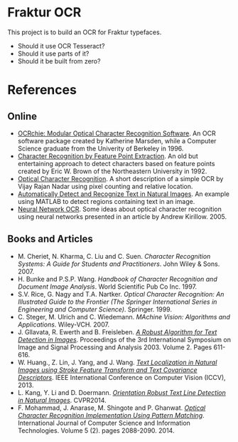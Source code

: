 # Fraktur OCR

This project is to build an OCR for Fraktur typefaces.

* Should it use OCR Tesseract?
* Should it use parts of it?
* Should it be built from zero?

# References

## Online

* [OCRchie: Modular Optical Character Recognition Software](http://www.cs.berkeley.edu/~fateman/kathey/ocrchie.html). An OCR software package created by Katherine Marsden, while a Computer Science graduate from the Univerity of Berkeley in 1996.
* [Character Recognition by Feature Point Extraction](http://www.ccs.neu.edu/home/feneric/charrec.html). An old but entertaining approach to detect characters based on feature points created by Eric W. Brown of the Northeastern University in 1992.
* [Optical Character Recognition](http://www.codeproject.com/Articles/476142/Optical-Character-Recognition). A short description of a simple OCR by Vijay Rajan Nadar using pixel counting and relative location.
* [Automatically Detect and Recognize Text in Natural Images](http://de.mathworks.com/help/vision/examples/automatically-detect-and-recognize-text-in-natural-images.html). An example using MATLAB to detect regions containing text in an image.
* [Neural Network OCR](http://www.codeproject.com/Articles/11285/Neural-Network-OCR). Some ideas about optical character recognition using neural networks presented in an article by Andrew Kirillow. 2005.

## Books and Articles

* M. Cheriet, N. Kharma, C. Liu and C. Suen. _Character Recognition Systems: A Guide for Students and Practitioners_. John Wiley & Sons. 2007.
* H. Bunke and P.S.P. Wang. _Handbook of Character Recognition and Document Image Analysis_. World Scientific Pub Co Inc. 1997.
* S.V. Rice, G. Nagy and T.A. Nartker. _Optical Character Recognition: An Illustrated Guide to the Frontier (The Springer International Series in Engineering and Computer Science)_. Springer. 1999.
* C. Steger, M. Ulrich and C. Wiedemann. _MAchine Vision: Algorithms and Applications_. Wiley-VCH. 2007.
* J. Gllavata, R. Ewerth and B. Freisleben. [_A Robust Algorithm for Text Detection in Images_](http://saigo.googlecode.com/svn/trunk/papers/artigos1/globalthr.pdf). Proceedings of the 3rd International Symposium on Image and Signal Processing and Analysis 2003. Volume 2. Pages 611-616.
* W. Huang., Z. Lin, J. Yang, and J. Wang. _[Text Localization in Natural Images using Stroke Feature Transform and Text Covariance Descriptors](http://www.wlhuang.com/papers/whuang2013_iccv.pdf)_. IEEE International Conference on Computer Vision (ICCV), 2013.
* L. Kang, Y. Li and D. Doermann. [_Orientation Robust Text Line Detection in Natural Images_](http://www.cv-foundation.org/openaccess/content_cvpr_2014/papers/Kang_Orientation_Robust_Text_2014_CVPR_paper.pdf). CVPR2014.
* F. Mohammad, J. Anarase, M. Shingote and P. Ghanwat. [_Optical Character Recognition Implementation Using Pattern Matching_](http://www.ijcsit.com/docs/Volume%205/vol5issue02/ijcsit20140502254.pdf). International Journal of Computer Science and Information Technologies. Volume 5 (2). pages 2088-2090. 2014.